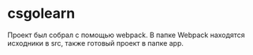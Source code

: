 # csgolearn

Проект был собрал с помощью webpack. В папке Webpack находятся исходники в src, также готовый проект в папке app.
